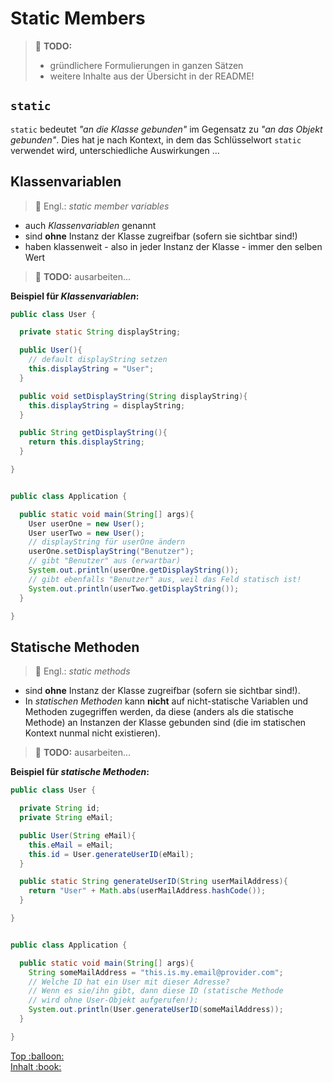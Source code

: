 # Static Members

> :construction: **TODO:**  
> - gründlichere Formulierungen in ganzen Sätzen
> - weitere Inhalte aus der Übersicht in der README!


## `static`

`static` bedeutet _"an die Klasse gebunden"_ im Gegensatz zu _"an das Objekt gebunden"_. Dies hat je nach Kontext, in dem das Schlüsselwort `static` verwendet wird, unterschiedliche Auswirkungen ...


## Klassenvariablen

> :speech_balloon: Engl.: _static member variables_

-   auch _Klassenvariablen_ genannt
-   sind **ohne** Instanz der Klasse zugreifbar (sofern sie sichtbar sind!)
-   haben klassenweit - also in jeder Instanz der Klasse - immer den selben Wert

> :construction: **TODO:** ausarbeiten...

**Beispiel für _Klassenvariablen_:**

```java
public class User {

  private static String displayString;

  public User(){
    // default displayString setzen
    this.displayString = "User";
  }

  public void setDisplayString(String displayString){
    this.displayString = displayString;
  }

  public String getDisplayString(){
    return this.displayString;
  }

}


public class Application {

  public static void main(String[] args){
    User userOne = new User();
    User userTwo = new User();
    // displayString für userOne ändern
    userOne.setDisplayString("Benutzer");
    // gibt "Benutzer" aus (erwartbar)
    System.out.println(userOne.getDisplayString());
    // gibt ebenfalls "Benutzer" aus, weil das Feld statisch ist!
    System.out.println(userTwo.getDisplayString());
  }

}
```


## Statische Methoden

> :speech_balloon: Engl.: _static methods_

-   sind **ohne** Instanz der Klasse zugreifbar (sofern sie sichtbar sind!).
-   In _statischen Methoden_ kann **nicht** auf nicht-statische Variablen und Methoden zugegriffen werden, da diese (anders als die statische Methode) an Instanzen der Klasse gebunden sind (die im statischen Kontext nunmal nicht existieren).

> :construction: **TODO:** ausarbeiten...

**Beispiel für _statische Methoden_:**

```java
public class User {

  private String id;
  private String eMail;

  public User(String eMail){
    this.eMail = eMail;
    this.id = User.generateUserID(eMail);
  }

  public static String generateUserID(String userMailAddress){
    return "User" + Math.abs(userMailAddress.hashCode());
  }

}


public class Application {

  public static void main(String[] args){
    String someMailAddress = "this.is.my.email@provider.com";
    // Welche ID hat ein User mit dieser Adresse?
    // Wenn es sie/ihn gibt, dann diese ID (statische Methode
    // wird ohne User-Objekt aufgerufen!):
    System.out.println(User.generateUserID(someMailAddress));
  }

}
```









<!-- Dieses HTML-Snippet sollte am Ende jeder Seite stehen! -->
<div class="top-link">
    <a href="#" title="Zum Anfang scrollen!">Top :balloon:</a>
    <br/>
    <a href="https://dh-cologne.github.io/java-wegweiser" title="Zurück zur Übersicht!">Inhalt :book:</a>
</div>